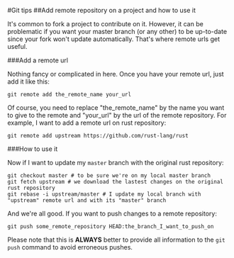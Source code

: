 #Git tips
##Add remote repository on a project and how to use it

It's common to fork a project to contribute on it. However, it can be problematic if you want your master branch (or any other) to be up-to-date since your fork won't update automatically. That's where remote urls get useful.

###Add a remote url

Nothing fancy or complicated in here. Once you have your remote url, just add it like this:

```Shell
git remote add the_remote_name your_url
```

Of course, you need to replace "the_remote_name" by the name you want to give to the remote and "your_url" by the url of the remote repository. For example, I want to add a remote url on rust repository:

```Shell
git remote add upstream https://github.com/rust-lang/rust
```

###How to use it

Now if I want to update my `master` branch with the original rust repository:

```Shell
git checkout master # to be sure we're on my local master branch
git fetch upstream # we download the lastest changes on the original rust repository
git rebase -i upstream/master # I update my local branch with "upstream" remote url and with its "master" branch
```

And we're all good. If you want to push changes to a remote repository:

```Shell
git push some_remote_repository HEAD:the_branch_I_want_to_push_on
```

Please note that this is __ALWAYS__ better to provide all information to the `git push` command to avoid erroneous pushes.